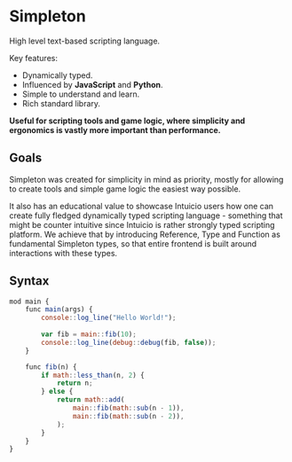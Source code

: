# Simpleton

High level text-based scripting language.

Key features:
- Dynamically typed.
- Influenced by **JavaScript** and **Python**.
- Simple to understand and learn.
- Rich standard library.

**Useful for scripting tools and game logic, where simplicity and ergonomics is vastly more important than performance.**

## Goals

Simpleton was created for simplicity in mind as priority, mostly for allowing to create tools and simple game logic the easiest way possible.

It also has an educational value to showcase Intuicio users how one can create fully fledged dynamically typed scripting language - something that might be counter intuitive since Intuicio is rather strongly typed scripting platform. We achieve that by introducing Reference, Type and Function as fundamental Simpleton types, so that entire frontend is built around interactions with these types.

## Syntax
```javascript
mod main {
    func main(args) {
        console::log_line("Hello World!");
        
        var fib = main::fib(10);
        console::log_line(debug::debug(fib, false));
    }

    func fib(n) {
        if math::less_than(n, 2) {
            return n;
        } else {
            return math::add(
                main::fib(math::sub(n - 1)),
                main::fib(math::sub(n - 2)),
            );
        }
    }
}
```